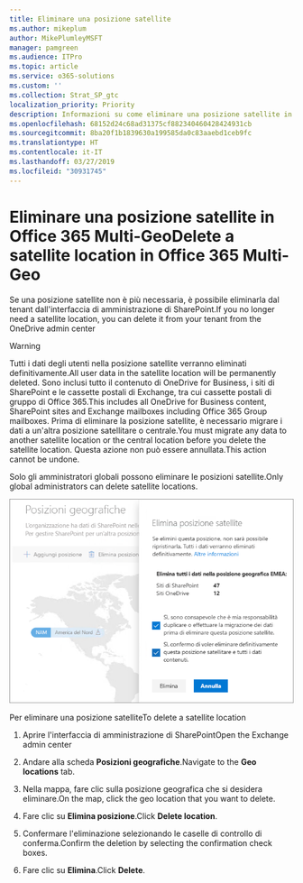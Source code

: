 ```yaml
---
title: Eliminare una posizione satellite
ms.author: mikeplum
author: MikePlumleyMSFT
manager: pamgreen
ms.audience: ITPro
ms.topic: article
ms.service: o365-solutions
ms.custom: ''
ms.collection: Strat_SP_gtc
localization_priority: Priority
description: Informazioni su come eliminare una posizione satellite in Office 365 Multi-Geo.
ms.openlocfilehash: 68152d24c68ad31375cf882340460428424931cb
ms.sourcegitcommit: 8ba20f1b1839630a199585da0c83aaebd1ceb9fc
ms.translationtype: HT
ms.contentlocale: it-IT
ms.lasthandoff: 03/27/2019
ms.locfileid: "30931745"
---
```

# <a name="delete-a-satellite-location-in-office-365-multi-geo"></a><span data-ttu-id="b2957-103">Eliminare una posizione satellite in Office 365 Multi-Geo</span><span class="sxs-lookup"><span data-stu-id="b2957-103">Delete a satellite location in Office 365 Multi-Geo</span></span>

<span data-ttu-id="b2957-104">Se una posizione satellite non è più necessaria, è possibile eliminarla dal tenant dall'interfaccia di amministrazione di SharePoint.</span><span class="sxs-lookup"><span data-stu-id="b2957-104">If you no longer need a satellite location, you can delete it from your tenant from the OneDrive admin center</span></span>

> [!WARNING]
> <span data-ttu-id="b2957-105">Tutti i dati degli utenti nella posizione satellite verranno eliminati definitivamente.</span><span class="sxs-lookup"><span data-stu-id="b2957-105">All user data in the satellite location will be permanently deleted.</span></span> <span data-ttu-id="b2957-106">Sono inclusi tutto il contenuto di OneDrive for Business, i siti di SharePoint e le cassette postali di Exchange, tra cui cassette postali di gruppo di Office 365.</span><span class="sxs-lookup"><span data-stu-id="b2957-106">This includes all OneDrive for Business content, SharePoint sites and Exchange mailboxes including Office 365 Group mailboxes.</span></span> <span data-ttu-id="b2957-107">Prima di eliminare la posizione satellite, è necessario migrare i dati a un'altra posizione satellitare o centrale.</span><span class="sxs-lookup"><span data-stu-id="b2957-107">You must migrate any data to another satellite location or the central location before you delete the satellite location.</span></span> <span data-ttu-id="b2957-108">Questa azione non può essere annullata.</span><span class="sxs-lookup"><span data-stu-id="b2957-108">This action cannot be undone.</span></span>

<span data-ttu-id="b2957-109">Solo gli amministratori globali possono eliminare le posizioni satellite.</span><span class="sxs-lookup"><span data-stu-id="b2957-109">Only global administrators can delete satellite locations.</span></span>

![Schermata dell’interfaccia di amministrazione multi-geo che mostra l’eliminazione di una posizione geografica nell'interfaccia utente](media/multi-geo-delete-satellite-location.png)

<span data-ttu-id="b2957-111">Per eliminare una posizione satellite</span><span class="sxs-lookup"><span data-stu-id="b2957-111">To delete a satellite location</span></span>

1. <span data-ttu-id="b2957-112">Aprire l'interfaccia di amministrazione di SharePoint</span><span class="sxs-lookup"><span data-stu-id="b2957-112">Open the Exchange admin center</span></span>

2. <span data-ttu-id="b2957-113">Andare alla scheda **Posizioni geografiche**.</span><span class="sxs-lookup"><span data-stu-id="b2957-113">Navigate to the **Geo locations** tab.</span></span>

3. <span data-ttu-id="b2957-114">Nella mappa, fare clic sulla posizione geografica che si desidera eliminare.</span><span class="sxs-lookup"><span data-stu-id="b2957-114">On the map, click the geo location that you want to delete.</span></span>

4. <span data-ttu-id="b2957-115">Fare clic su **Elimina posizione**.</span><span class="sxs-lookup"><span data-stu-id="b2957-115">Click **Delete location**.</span></span>

5. <span data-ttu-id="b2957-116">Confermare l'eliminazione selezionando le caselle di controllo di conferma.</span><span class="sxs-lookup"><span data-stu-id="b2957-116">Confirm the deletion by selecting the confirmation check boxes.</span></span>

6. <span data-ttu-id="b2957-117">Fare clic su **Elimina**.</span><span class="sxs-lookup"><span data-stu-id="b2957-117">Click **Delete**.</span></span>
